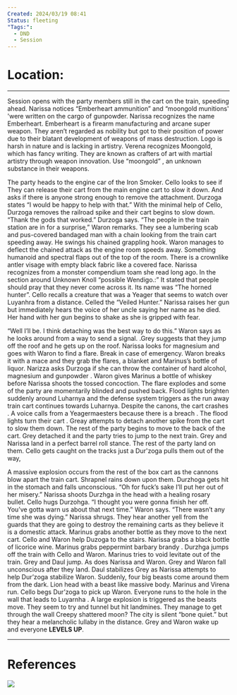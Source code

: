 ```yaml
---
Created: 2024/03/19 08:41
Status: fleeting
"Tags:":
  - DND
  - Session
---
```

# Location: 
---
Session opens with the party members still in the cart on the train, speeding ahead. Narissa notices “Emberheart ammunition” and “moongold munitions' 'were written on the cargo of gunpowder. Narissa recognizes the name Emberheart. Emberheart is a firearm manufacturing and arcane super weapon. They aren’t regarded as nobility but got to their position of power due to their blatant development of weapons of mass destruction. Logo is harsh in nature and is lacking in artistry. Verena recognizes Moongold, which has fancy writing. They are known as crafters of art with martial artistry through weapon innovation. Use “moongold” , an unknown substance in their weapons.

The party heads to the engine car of the Iron Smoker. Cello looks to see if They can release their cart from the main engine cart to slow it down. And asks if there is anyone strong enough to remove the attachment. Durzoga states “I would be happy to help with that.” With the minimal help of Cello, Durzoga removes the railroad spike and their cart begins to slow down. “Thank the gods that worked.” Durzoga says. “The people in the train station are in for a surprise,” Waron remarks. They see a lumbering scab and pus-covered bandaged man with a chain looking from the train cart speeding away. He swings his chained grappling hook. Waron manages to deflect the chained attack as the engine room speeds away. Something humanoid and spectral flaps out of the top of the room. There is a crownlike antler visage with empty black fabric like a covered face. Narissa recognizes from a monster compendium toam she read long ago. In the section around Unknown Knoll “possible Wendigo.:” It stated that people should pray that they never come across it. Its name was “The horned hunter”. Cello recalls a creature that was a Yeager that seems to watch over Luyanhra from a distance. Celled the “Veiled Hunter.” Narissa raises her gun but immediately hears the voice of her uncle saying her name as he died. Her hand with her gun begins to shake as she is gripped with fear.

“Well I’ll be. I think detaching was the best way to do this.” Waron says as he looks around from a way to send a signal. .Grey suggests that they jump off the roof and he gets up on the roof. Narissa looks for magnesium and goes with Waron to find a flare. Break in case of emergency. Waron breaks it with a mace and they grab the flares, a blanket and Marinus’s bottle of liquor. Narizza asks Durzoga if she can throw the container of hard alcohol, magnesium and gunpowder . Waron gives Marinus a bottle of whiskey before Narissa shoots the tossed concoction. The flare explodes and some of the party are momentarily blinded and pushed back. Flood lights brighten suddenly around Luharnya and the defense system triggers as the run away train cart continues towards Luharnya. Despite the canons, the cart crashes . A voice calls from a Yeagermaesters because there is a breach . The flood lights turn their cart . Greay attempts to detach another spike from the cart to slow them down. The rest of the party begins to move to the back of the cart. Grey detached it and the party tries to jump to the next train. Grey and Narissa land in a perfect barrel roll stance. The rest of the party land on them. Cello gets caught on the tracks just a Dur'zoga pulls them out of the way,

A massive explosion occurs from the rest of the box cart as the cannons blow apart the train cart. Shrapnel rains down upon them. Durzhoga gets hit in the stomach and falls unconscious. “Oh for fuck’s sake I’ll put her out of her misery.” Narissa shoots Durzhga in the head with a healing rosary bullet. Cello hugs Durzohga. “I thought you were gonna finish her off. You’ve gotta warn us about that next time.” Waron says. “There wasn’t any time she was dying.” Narissa shrugs. They hear another yell from the guards that they are going to destroy the remaining carts as they believe it is a domestic attack. Marinus grabs another bottle as they move to the next cart. Cello and Waron help Duzoga to the stairs. Narissa grabs a black bottle of licorice wine. Marinus grabs peppermint barbary brandy . Durzhga jumps off the train with Cello and Waron. Marinus tries to void levitate out of the train. Grey and Daul jump. As does Narissa and Waron. Grey and Waron fall unconscious after they land. Daul stabilizes Grey as Narissa attempts to help Dur’zoga stabilize Waron. Suddenly, four big beasts come around them from the dark. Lion head with a beast like massive body. Marinus and Virena run. Cello begs Dur’zoga to pick up Waron. Everyone runs to the hole in the wall that leads to Luyarnha . A large explosion is triggered as the beasts move. They seem to try and tunnel but hit landmines. They manage to get through the wall Creepy shattered moon? The city is silent “bone quiet.” but they hear a melancholic lullaby in the distance. Grey and Waron wake up and everyone **LEVELS UP**.

---
# References
![](https://www.youtube.com/watch?v=kBozjQra6L4&list=PLmwaCUBw5TkIrGOm_CqB8MDqyrkhJmSse&index=3)